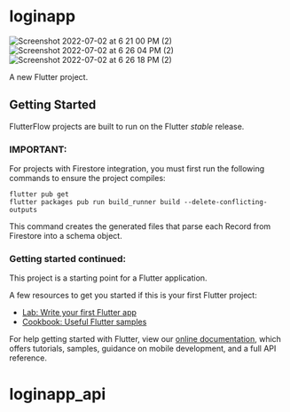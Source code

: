 # loginapp
![Screenshot 2022-07-02 at 6 21 00 PM (2)](https://user-images.githubusercontent.com/42794828/177001611-dbd86f65-d9b5-48f8-b50b-1c97ef54da73.png)
![Screenshot 2022-07-02 at 6 26 04 PM (2)](https://user-images.githubusercontent.com/42794828/177002048-cb7bb8ec-a5a5-4e2a-858e-3f7bc36dc4f4.png)
![Screenshot 2022-07-02 at 6 26 18 PM (2)](https://user-images.githubusercontent.com/42794828/177001920-ed372092-7093-40fc-a3d4-1f67a33fdd4f.png)

A new Flutter project.

## Getting Started

FlutterFlow projects are built to run on the Flutter _stable_ release.

### IMPORTANT:

For projects with Firestore integration, you must first run the following commands to ensure the project compiles:

```
flutter pub get
flutter packages pub run build_runner build --delete-conflicting-outputs
```

This command creates the generated files that parse each Record from Firestore into a schema object.

### Getting started continued:

This project is a starting point for a Flutter application.

A few resources to get you started if this is your first Flutter project:

- [Lab: Write your first Flutter app](https://flutter.dev/docs/get-started/codelab)
- [Cookbook: Useful Flutter samples](https://flutter.dev/docs/cookbook)

For help getting started with Flutter, view our
[online documentation](https://flutter.dev/docs), which offers tutorials,
samples, guidance on mobile development, and a full API reference.
# loginapp_api

